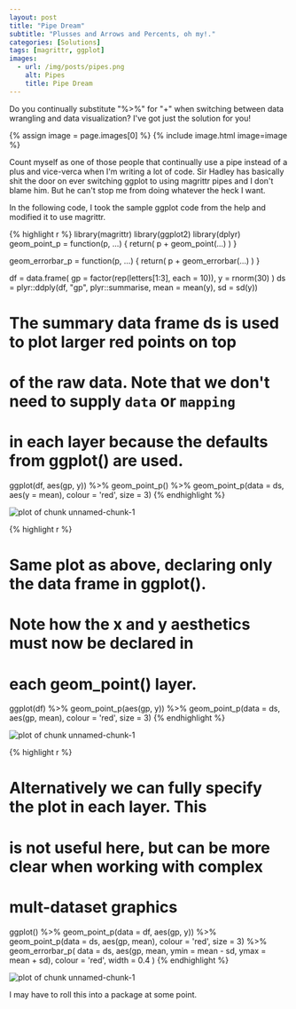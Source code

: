 ```yaml
---
layout: post
title: "Pipe Dream"
subtitle: "Plusses and Arrows and Percents, oh my!."
categories: [Solutions]
tags: [magrittr, ggplot]
images:
  - url: /img/posts/pipes.png
    alt: Pipes
    title: Pipe Dream
---
```


Do you continually substitute "%>%" for "+" when switching between data wrangling and data visualization? I've got just the solution for you!

{% assign image = page.images[0] %}
{% include image.html image=image %}

Count myself as one of those people that continually use a pipe instead of a plus and vice-verca when I'm writing a lot of code. Sir Hadley has basically shit the door on ever switching ggplot to using magrittr pipes and I don't blame him. But he can't stop me from doing whatever the heck I want.

In the following code, I took the sample ggplot code from the help and modified it to use magrittr.


{% highlight r %}
library(magrittr)
library(ggplot2)
library(dplyr)
geom_point_p = function(p, ...) {
  return(
    p + geom_point(...)
  )
}

geom_errorbar_p = function(p, ...) {
  return(
    p + geom_errorbar(...)
  )
}

df = data.frame(
  gp = factor(rep(letters[1:3], each = 10)),
  y = rnorm(30)
)
ds = plyr::ddply(df, "gp", plyr::summarise, mean = mean(y), sd = sd(y))

# The summary data frame ds is used to plot larger red points on top
# of the raw data. Note that we don't need to supply `data` or `mapping`
# in each layer because the defaults from ggplot() are used.
ggplot(df, aes(gp, y)) %>%
  geom_point_p() %>%
  geom_point_p(data = ds, aes(y = mean), colour = 'red', size = 3)
{% endhighlight %}

![plot of chunk unnamed-chunk-1](https://dariustg.github.io/figure/source/2016-12-07-pipe-dream/unnamed-chunk-1-1.png)

{% highlight r %}
# Same plot as above, declaring only the data frame in ggplot().
# Note how the x and y aesthetics must now be declared in
# each geom_point() layer.
ggplot(df) %>%
  geom_point_p(aes(gp, y)) %>%
  geom_point_p(data = ds, aes(gp, mean), colour = 'red', size = 3)
{% endhighlight %}

![plot of chunk unnamed-chunk-1](https://dariustg.github.io/figure/source/2016-12-07-pipe-dream/unnamed-chunk-1-2.png)

{% highlight r %}
# Alternatively we can fully specify the plot in each layer. This
# is not useful here, but can be more clear when working with complex
# mult-dataset graphics
ggplot() %>%
  geom_point_p(data = df, aes(gp, y)) %>%
  geom_point_p(data = ds, aes(gp, mean), colour = 'red', size = 3) %>%
  geom_errorbar_p(
    data = ds,
    aes(gp, mean, ymin = mean - sd, ymax = mean + sd),
    colour = 'red',
    width = 0.4
  )
{% endhighlight %}

![plot of chunk unnamed-chunk-1](https://dariustg.github.io/figure/source/2016-12-07-pipe-dream/unnamed-chunk-1-3.png)

I may have to roll this into a package at some point.
